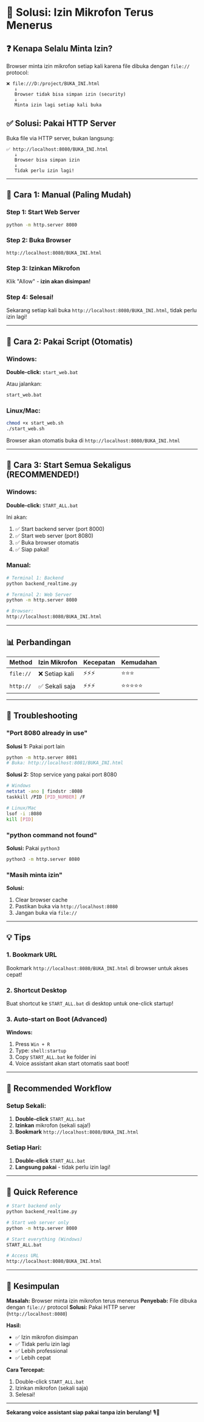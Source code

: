 # 🎤 Solusi: Izin Mikrofon Terus Menerus

## ❓ Kenapa Selalu Minta Izin?

Browser minta izin mikrofon setiap kali karena file dibuka dengan `file://` protocol:

```
❌ file:///D:/project/BUKA_INI.html
   ↓
   Browser tidak bisa simpan izin (security)
   ↓
   Minta izin lagi setiap kali buka
```

## ✅ Solusi: Pakai HTTP Server

Buka file via HTTP server, bukan langsung:

```
✅ http://localhost:8080/BUKA_INI.html
   ↓
   Browser bisa simpan izin
   ↓
   Tidak perlu izin lagi!
```

---

## 🚀 Cara 1: Manual (Paling Mudah)

### Step 1: Start Web Server

```bash
python -m http.server 8080
```

### Step 2: Buka Browser

```
http://localhost:8080/BUKA_INI.html
```

### Step 3: Izinkan Mikrofon

Klik "Allow" - **izin akan disimpan!**

### Step 4: Selesai!

Sekarang setiap kali buka `http://localhost:8080/BUKA_INI.html`, tidak perlu izin lagi!

---

## 🚀 Cara 2: Pakai Script (Otomatis)

### Windows:

**Double-click:** `start_web.bat`

Atau jalankan:
```bash
start_web.bat
```

### Linux/Mac:

```bash
chmod +x start_web.sh
./start_web.sh
```

Browser akan otomatis buka di `http://localhost:8080/BUKA_INI.html`

---

## 🚀 Cara 3: Start Semua Sekaligus (RECOMMENDED!)

### Windows:

**Double-click:** `START_ALL.bat`

Ini akan:
1. ✅ Start backend server (port 8000)
2. ✅ Start web server (port 8080)
3. ✅ Buka browser otomatis
4. ✅ Siap pakai!

### Manual:

```bash
# Terminal 1: Backend
python backend_realtime.py

# Terminal 2: Web Server
python -m http.server 8080

# Browser:
http://localhost:8080/BUKA_INI.html
```

---

## 📊 Perbandingan

| Method | Izin Mikrofon | Kecepatan | Kemudahan |
|--------|---------------|-----------|-----------|
| `file://` | ❌ Setiap kali | ⚡⚡⚡ | ⭐⭐⭐ |
| `http://` | ✅ Sekali saja | ⚡⚡⚡ | ⭐⭐⭐⭐⭐ |

---

## 🔧 Troubleshooting

### "Port 8080 already in use"

**Solusi 1:** Pakai port lain
```bash
python -m http.server 8081
# Buka: http://localhost:8081/BUKA_INI.html
```

**Solusi 2:** Stop service yang pakai port 8080
```bash
# Windows
netstat -ano | findstr :8080
taskkill /PID [PID_NUMBER] /F

# Linux/Mac
lsof -i :8080
kill [PID]
```

### "python command not found"

**Solusi:** Pakai `python3`
```bash
python3 -m http.server 8080
```

### "Masih minta izin"

**Solusi:** 
1. Clear browser cache
2. Pastikan buka via `http://localhost:8080`
3. Jangan buka via `file://`

---

## 💡 Tips

### 1. Bookmark URL

Bookmark `http://localhost:8080/BUKA_INI.html` di browser untuk akses cepat!

### 2. Shortcut Desktop

Buat shortcut ke `START_ALL.bat` di desktop untuk one-click startup!

### 3. Auto-start on Boot (Advanced)

**Windows:**
1. Press `Win + R`
2. Type: `shell:startup`
3. Copy `START_ALL.bat` ke folder ini
4. Voice assistant akan start otomatis saat boot!

---

## 🎯 Recommended Workflow

### Setup Sekali:

1. **Double-click** `START_ALL.bat`
2. **Izinkan** mikrofon (sekali saja!)
3. **Bookmark** `http://localhost:8080/BUKA_INI.html`

### Setiap Hari:

1. **Double-click** `START_ALL.bat`
2. **Langsung pakai** - tidak perlu izin lagi!

---

## 📝 Quick Reference

```bash
# Start backend only
python backend_realtime.py

# Start web server only
python -m http.server 8080

# Start everything (Windows)
START_ALL.bat

# Access URL
http://localhost:8080/BUKA_INI.html
```

---

## 🎉 Kesimpulan

**Masalah:** Browser minta izin mikrofon terus menerus
**Penyebab:** File dibuka dengan `file://` protocol
**Solusi:** Pakai HTTP server (`http://localhost:8080`)

**Hasil:** 
- ✅ Izin mikrofon disimpan
- ✅ Tidak perlu izin lagi
- ✅ Lebih professional
- ✅ Lebih cepat

**Cara Tercepat:**
1. Double-click `START_ALL.bat`
2. Izinkan mikrofon (sekali saja)
3. Selesai!

---

**Sekarang voice assistant siap pakai tanpa izin berulang!** 🎙️🤖
